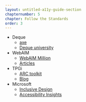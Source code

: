 ```yaml
---
layout: untitled-a11y-guide-section
chapternumber: 5
chapter: Follow the Standards
order: 3
---
```


- Deque
	- [axe](https://www.deque.com/axe/)
	- [Deque university](https://dequeuniversity.com/)
- WebAIM
	- [WebAIM Million](https://webaim.org/projects/million/)
	- [Articles](https://webaim.org/articles/)
- TPGi
	- [ARC toolkit](https://www.tpgi.com/arc-platform/arc-toolkit/)
	- [Blog](https://www.tpgi.com/blog/)
- Microsoft
	- [Inclusive Design](https://www.microsoft.com/design/inclusive/)
	- [Accessibility Insights](https://accessibilityinsights.io/)
